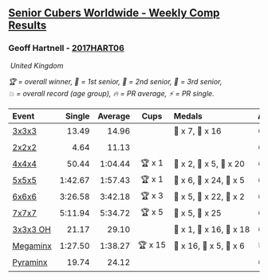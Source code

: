 <style>table {white-space: nowrap;}</style>
<link rel="stylesheet" type="text/css" href="/scw-comp/css/flags.css" />

## [Senior Cubers Worldwide - Weekly Comp Results](/scw-comp/results/)
### Geoff Hartnell - [2017HART06](https://www.worldcubeassociation.org/persons/2017HART06)

<i class="flag flag-GB" />&nbsp;United Kingdom

<span style="white-space: nowrap;">🏆 = overall winner</span>, <span style="white-space: nowrap;">🥇 = 1st senior</span>, <span style="white-space: nowrap;">🥈 = 2nd senior</span>, <span style="white-space: nowrap;">🥉 = 3rd senior</span>, <span style="white-space: nowrap;">💥 = overall record (age group)</span>, <span style="white-space: nowrap;">🔥 = PR average</span>, <span style="white-space: nowrap;">⚡ = PR single</span>.

| Event | Single | Average | Cups | Medals | Achievements|
| :-- | --: | --: | :--: | :-- | :-- |
| [3x3x3](333.md) | 13.49 | 14.96 |  | 🥈 x 7, 🥉 x 16 | 🔥 x 10, ⚡ x 6 |
| [2x2x2](222.md) | 4.64 | 11.13 |  |  | 🔥 x 2, ⚡ x 2 |
| [4x4x4](444.md) | 50.44 | 1:04.44 | 🏆 x 1 | 🥇 x 2, 🥈 x 5, 🥉 x 20 | 🔥 x 4, ⚡ x 8 |
| [5x5x5](555.md) | 1:42.67 | 1:57.43 | 🏆 x 1 | 🥇 x 6, 🥈 x 24, 🥉 x 5 | 🔥 x 6, ⚡ x 4 |
| [6x6x6](666.md) | 3:26.58 | 3:42.18 | 🏆 x 3 | 🥇 x 5, 🥈 x 22, 🥉 x 2 | 🔥 x 5, ⚡ x 4 |
| [7x7x7](777.md) | 5:11.94 | 5:34.72 | 🏆 x 5 | 🥇 x 5, 🥈 x 25 | 🔥 x 4, ⚡ x 5 |
| [3x3x3 OH](333oh.md) | 21.17 | 29.10 |  | 🥇 x 1, 🥈 x 16, 🥉 x 18 | 🔥 x 8, ⚡ x 6 |
| [Megaminx](minx.md) | 1:27.50 | 1:38.27 | 🏆 x 15 | 🥇 x 16, 🥈 x 5, 🥉 x 6 | 💥 x 5, 🔥 x 3, ⚡ x 5 |
| [Pyraminx](pyram.md) | 19.74 | 24.12 |  |  | 🔥 x 1, ⚡ x 1 |

<!-- Global site tag (gtag.js) - Google Analytics -->
<script async src="https://www.googletagmanager.com/gtag/js?id=UA-86348435-3"></script>
<script>window.dataLayer = window.dataLayer || []; function gtag() {dataLayer.push(arguments);} gtag('js', new Date()); gtag('config', 'UA-86348435-3');</script>
